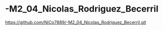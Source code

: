 # -M2_04_Nicolas_Rodriguez_Becerril
https://github.com/NiCo7889/-M2_04_Nicolas_Rodriguez_Becerril.git
